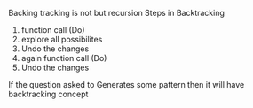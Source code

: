 Backing tracking is not but recursion
Steps in Backtracking
1) function call (Do)
2) explore all possibilites
3) Undo the changes
4) again  function call (Do)
3) Undo the changes

If the question asked to Generates some pattern then it will have backtracking concept